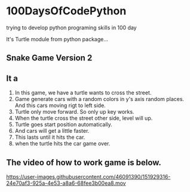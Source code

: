 # 100DaysOfCodePython
trying to develop python programing skills in 100 day

It's Turtle module from python package...

## Snake Game Version 2

## It a 
1. In this game, we have a turtle wants to cross the street.
2. Game generate cars with a random colors in y's axis random places. And this cars moving rigt to left side.
3. Turtle only move forward. So only up key works.
4. When the turtle cross the street other side, level will up. 
5. Turtle goes start position automatically.
6. And cars will get a little faster.
7. This lasts until it hits the car.
8. when the turtle hits the car game over.


## The video of how to work game is below.


https://user-images.githubusercontent.com/46091390/151929316-24e70af3-925a-4e53-a8a6-68fee3b00ea8.mov

